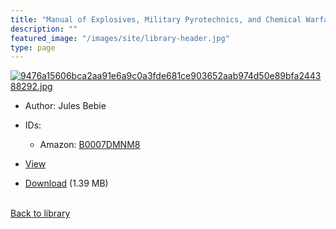 ```yaml
---
title: "Manual of Explosives, Military Pyrotechnics, and Chemical Warfare Agents : Composition, Properties, Uses"
description: ""
featured_image: "/images/site/library-header.jpg"
type: page
---
```


<a href="https://drive.google.com/uc?export=view&id=1t4Ca7pOLvFrc51v_D_dpNky3WDZwQ5Rn" target="_blank">![9476a15606bca2aa91e6a9c0a3fde681ce903652aab974d50e89bfa244388292.jpg](/images/library/9476a15606bca2aa91e6a9c0a3fde681ce903652aab974d50e89bfa244388292.jpg)</a>
* Author: Jules Bebie
* IDs:
  * Amazon: <a href="https://www.amazon.com/dp/B0007DMNM8" target="_blank">B0007DMNM8</a>
* <a href="https://drive.google.com/uc?export=view&id=1t4Ca7pOLvFrc51v_D_dpNky3WDZwQ5Rn" target="_blank">View</a>

* [Download](https://drive.google.com/uc?export=download&id=1t4Ca7pOLvFrc51v_D_dpNky3WDZwQ5Rn) (1.39 MB)

<br />[Back to library](/library/)
